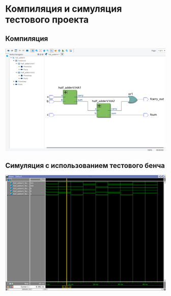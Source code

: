 # Компиляция и симуляция тестового проекта

## Компиляция

![RTL view](synth.png)

## Симуляция с использованием тестового бенча

![Результаты симуляции](sim.png)
